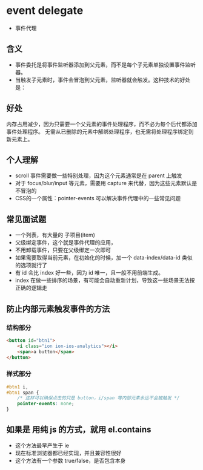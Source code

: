 # event delegate
- 事件代理

## 含义
- 事件委托是将事件监听器添加到父元素，而不是每个子元素单独设置事件监听器。
- 当触发子元素时，事件会冒泡到父元素，监听器就会触发。这种技术的好处是：

## 好处
内存占用减少，因为只需要一个父元素的事件处理程序，而不必为每个后代都添加事件处理程序。
无需从已删除的元素中解绑处理程序，也无需将处理程序绑定到新元素上。

## 个人理解
- scroll 事件需要做一些特别处理，因为这个元素通常是在 parent 上触发
- 对于 focus/blur/input 等元素，需要用 capture 来代替，因为这些元素默认是不冒泡的
- CSS的一个属性：pointer-events 可以解决事件代理中的一些常见问题

## 常见面试题
- 一个列表，有大量的 子项目(item)
- 父级绑定事件，这个就是事件代理的应用，
- 不用卸载事件，只要在父级绑定一次即可
- 如果需要取得当前元素，在初始化的时候，加一个 data-index/data-id 类似的选项就行了
- 有 id 会比 index 好一些，因为 id 唯一，且一般不用前端生成。
- index 在做一些排序的场景，有可能会自动重新计划，导致这一些场景无法按正确的逻辑走

## 防止内部元素触发事件的方法
### 结构部分
```html
<button id="btn1">
    <i class="ion ion-ios-analytics"></i>
    <span>a button</span>
</button>
```

### 样式部分
```css
#btn1 i,
#btn1 span {
    /* 这样可以确保点击的只是 button，i/span 等内部元素永远不会被触发 */
    pointer-events: none;
}
```

## 如果是 用纯 js 的方式，就用 el.contains
- 这个方法最早产生于 ie
- 现在标准浏览器都已经实现，并且兼容性很好
- 这个方法有一个参数 true/false，是否包含本身